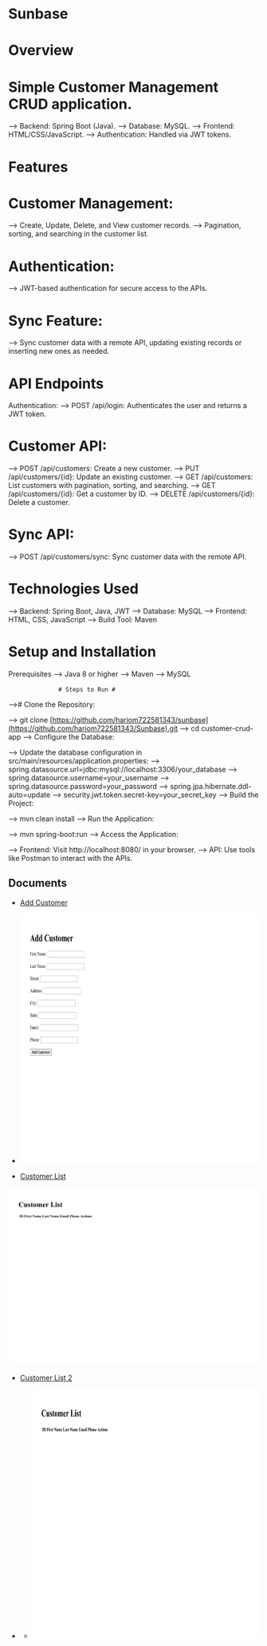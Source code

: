# Sunbase


# Overview #

# Simple Customer Management CRUD application.
--> Backend: Spring Boot (Java).
--> Database: MySQL.
--> Frontend: HTML/CSS/JavaScript.
--> Authentication: Handled via JWT tokens.

# Features

# Customer Management:
--> Create, Update, Delete, and View customer records.
--> Pagination, sorting, and searching in the customer list.

# Authentication:
--> JWT-based authentication for secure access to the APIs.

# Sync Feature:
--> Sync customer data with a remote API, updating existing records or inserting new ones as needed.

# API Endpoints
Authentication:
--> POST /api/login: Authenticates the user and returns a JWT token.

# Customer API:
--> POST /api/customers: Create a new customer.
--> PUT /api/customers/{id}: Update an existing customer.
--> GET /api/customers: List customers with pagination, sorting, and searching.
--> GET /api/customers/{id}: Get a customer by ID.
--> DELETE /api/customers/{id}: Delete a customer.

# Sync API:
--> POST /api/customers/sync: Sync customer data with the remote API.

# Technologies Used
--> Backend: Spring Boot, Java, JWT
--> Database: MySQL
--> Frontend: HTML, CSS, JavaScript
--> Build Tool: Maven

# Setup and Installation
Prerequisites
--> Java 8 or higher
--> Maven
--> MySQL

                  # Steps to Run #

--># Clone the Repository:

--> git clone [https://github.com/hariom722581343/sunbase](https://github.com/hariom722581343/Sunbase).git
--> cd customer-crud-app
--> Configure the Database:

--> Update the database configuration in src/main/resources/application.properties:
--> spring.datasource.url=jdbc:mysql://localhost:3306/your_database
--> spring.datasource.username=your_username
--> spring.datasource.password=your_password
--> spring.jpa.hibernate.ddl-auto=update
--> security.jwt.token.secret-key=your_secret_key
--> Build the Project:

--> mvn clean install
--> Run the Application:

--> mvn spring-boot:run
--> Access the Application:

--> Frontend: Visit http://localhost:8080/ in your browser.
--> API: Use tools like Postman to interact with the APIs.

## Documents

- [Add Customer](https://github.com/hariom722581343/Sunbase/blob/main/sunbase/images/Add%20Customer.pdf)

- <img src="https://raw.githubusercontent.com/hariom722581343/Sunbase/main/sunbase/images/Add%20Customer.pdf" width="600" height="500"></img>


 
- [Customer List](https://github.com/hariom722581343/Sunbase/blob/main/sunbase/images/Customer%20List.pdf)

<img src="https://github.com/hariom722581343/Sunbase/blob/main/sunbase/images/Customer%20List.pdf" alt="Description of the Image">



 
- [Customer List 2](https://github.com/hariom722581343/Sunbase/blob/main/sunbase/images/Customer%20List2.pdf)

- - <img src="https://github.com/hariom722581343/Sunbase/blob/main/sunbase/images/Customer%20List2.pdf" width="600" height="500"></img>

